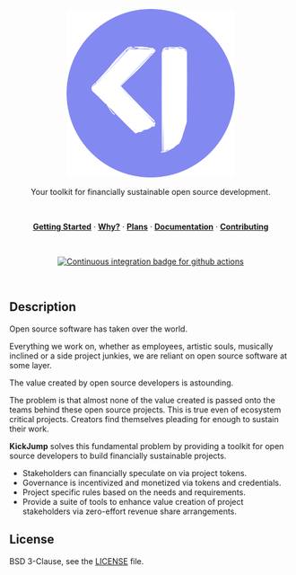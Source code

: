 <p align="center">
  <a href="#">
    <img width="300" height="300" src="./.monots/assets/logo.svg" alt="svg logo from openmoji.org" title="SVG Logo from openmoji.org" />
  </a>
</p>

<p align="center">
  Your toolkit for financially sustainable open source development.
</p>

<br />

<p align="center">
  <a href="#getting-started"><strong>Getting Started</strong></a> ·
  <a href="#why"><strong>Why?</strong></a> ·
  <a href="#plans"><strong>Plans</strong></a> ·
  <a href="./docs/docs"><strong>Documentation</strong></a> ·
  <a href="./.github/contributing.md"><strong>Contributing</strong></a>
</p>

<br />

<p align="center">
  <a href="https://github.com/kickjump/kickjump/actions?query=workflow:ci">
    <img src="https://github.com/kickjump/kickjump/workflows/ci/badge.svg?branch=main" alt="Continuous integration badge for github actions" title="CI Badge" />
  </a>
</p>

<br />

## Description

Open source software has taken over the world.

Everything we work on, whether as employees, artistic souls, musically inclined or a side project junkies, we are reliant on open source software at some layer.

The value created by open source developers is astounding.

The problem is that almost none of the value created is passed onto the teams behind these open source projects. This is true even of ecosystem critical projects. Creators find themselves pleading for enough to sustain their work.

**KickJump** solves this fundamental problem by providing a toolkit for open source developers to build financially sustainable projects.

- Stakeholders can financially speculate on via project tokens.
- Governance is incentivized and monetized via tokens and credentials.
- Project specific rules based on the needs and requirements.
- Provide a suite of tools to enhance value creation of project stakeholders via zero-effort revenue share arrangements.

## License

BSD 3-Clause, see the [LICENSE](./LICENSE) file.
